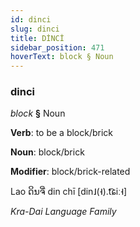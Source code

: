 ```yaml
---
id: dinci
slug: dinci
title: DİNCİ
sidebar_position: 471
hoverText: block § Noun
---
```


### dinci

*block* **§** Noun

**Verb**: to be a block/brick

**Noun**: block/brick

**Modifier**: block/brick-related

Lao ດິນຈີ່ din chī [din˩(˧).t͡ɕiː˧]

*Kra-Dai Language Family*